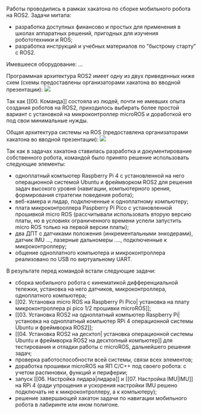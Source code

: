 Работы проводились в рамках хакатона по сборке мобильного робота на ROS2.
Задачи митапа:
- разработка доступных финансово и простых для применения в школах аппаратных решений, пригодных для изучения робототехники и ROS;
- разработка инструкций и учебных материалов по "быстрому старту" с ROS2.

Имевшееся оборудование: ...


Программная архитектура ROS2 имеет одну из двух приведенных ниже схем (схемы предоставлены организаторами хакатона во вводной презентации):
**![](https://lh7-rt.googleusercontent.com/slidesz/AGV_vUcoAVIytLPKofpeCpeX7P9V5nr0kjEgQdoTS5FuN-Ttq_UVG9zZ7XiT1wB4zwiyyuAcBXs_yg2pZGM191b5jWZVxCv3sZ5SyDahIxtGod9YkHDKnqesHaYtCqSNedd9boKrEK3n9YtJjA8hSVo9p18=s2048?key=7Cdodk3cBc0eZoZerTzxRc-c)**

Так как [[00. Команда]] состояла из людей, почти не имевших опыта создания роботов на ROS2, приходилось выбирать более простой вариант с установкой на микроконтроллер microROS и доработкой его под свои минимальные нужды.

Общая архитектура системы на ROS (предоставлена организаторами хакатона во вводной презентации):
**![](https://lh7-rt.googleusercontent.com/slidesz/AGV_vUfzMOXJocBRFh6abWve8BBO9RNzJggp2zjzYs93ptuVOqE4Qt2GJmMTU7CnMgxPE7FqLA7VxNb2yyNAgduL9qITcZNNT7y_OgA6ERwpd4Sob7Ax68SETI5Hh2pS4pINk7p_Prhtt7EmSAweho9n2g=s2048?key=7Cdodk3cBc0eZoZerTzxRc-c)**

Так как в задачах хакатона ставилась разработка и документирование собственного робота, командой было принято решение использовать следующие элементы:
- одноплатный компьютер Raspberry Pi 4 с установленной на него операционной системой Ubuntu и фреймворком ROS2 для решения задач высокого уровня (навигации, компьютерного зрения, формирования стратегии поведения робота);
- веб-камера и лидар, подключенные к одноплатному компьютеру;
- плата микроконтроллера Paspberry Pi Pico с установленной прошивкой micro ROS (рассчитывали использовать вторую версию платы, но в условиях ограниченного времени успели запустить micro ROS только на первой версии платы);
- два ДПТ с датчиками положения (инкрементальными энкодерами), датчик IMU ..., лазерные дальномеры ...., подключенные к микроконтроллеру;
- общение одноплатного компьютера и микроконтроллера реализовано по USB по виртуальному UART.

В результате перед командой встали следующие задачи:
- сборка мобильного робота с кинематикой дифференциальной тележки, установка на него датчиков, микроконтроллера, одноплатного компьютера;
- [[02. Установка micro ROS на Raspberry Pi Pico| установка на плату микроконтроллера pi pico 1/2 прошивки microROS]];
- [[03. Установка ROS2 на одноплатный компьютер Raspberry Pi| установка на одноплатный компьютер RPi 4 операционной системы Ubuntu и фреймворка ROS2]];
- [[04. Установка ROS2 на десктоп| установка операционной системы Ubuntu и фреймворка ROS2 на десктопный компьютер]] для тестирования и отладки работы с microROS, дальнейшего решения задач;
- проверка работоспособности всей системы, связи всех элементов;
- доработка прошивки microROS на ЯП C/C++ под своего робота: с учетом распиновки, функций и периферии;
- запуск [[06. Настройка лидара|лидара]] и [[07. Настройка IMU|IMU]] на RPi 4 (ради упрощения и ускорения настройки IMU решено подключать не к микроконтроллеру, а к компьютеру);
- решение завершающей хакатон задачи по навигации мобильного робота в лабиринте или ином полигоне.